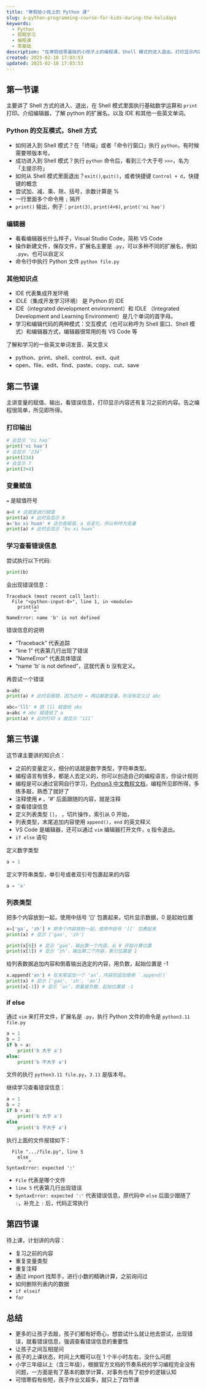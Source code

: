 ```yaml
---
title: "寒假给小孩上的 Python 课"
slug: a-python-programming-course-for-kids-during-the-holidays
keywords:
  - Python
  - 假期学习
  - 编程课
  - 零基础
description: "在寒假给零基础的小孩子上的编程课，Shell 模式的进入退出。打印显示内容，基础的数学运算，数字、字符串、列表的变量定义，列表的切片，if else 语句，查看错误信息等内容。"
created: 2025-02-10 17:03:53
updated: 2025-02-10 17:03:53
---
```


## 第一节课

主要讲了 Shell 方式的进入、退出，在 Shell 模式里面执行基础数学运算和 `print` 打印。介绍编辑器，了解 python 的扩展名。以及  IDE 和其他一些英文单词。

### Python 的交互模式，Shell 方式

- 如何进入到 Shell 模式？在「终端」或者「命令行窗口」执行 `python`，有时候需要带版本号。
- 成功进入到 Shell 模式？执行 `python` 命令后，看到三个大于号 `>>>`，名为「主提示符」
- 如何从 Shell 模式里面退出？`exit()`,`quit()`，或者快捷键 `Control + d`，快捷键的概念
- 尝试加、减、乘、除、括号，余数计算是 %
- 一行里面多个命令用 `;` 隔开
- `print()` 输出，例子：`print(3)`, `print(4+6)`, `print('ni hao')`

### 编辑器

- 看看编辑器长什么样子，Visual Studio Code，简称 VS Code
- 操作新建文件，保存文件，扩展名主要是 `.py`，可以多种不同的扩展名，例如 `.pyw`，也可以自定义
- 命令行中执行 Python 文件 `python file.py`

### 其他知识点

- IDE 代表集成开发环境
- IDLE（集成开发学习环境） 是 Python 的 IDE
- IDE（integrated development environment）和 IDLE （Integrated Development and Learning Environment）是几个单词的首字母。
- 学习和编辑代码的两种模式：交互模式（也可以称呼为 Shell 窗口、Shell 模式）和编辑器方式，编辑器很常用的有 VS Code 等

了解和学习的一些英文单词发音、英文意义

- python、print、shell、control、exit、quit
- open、file、edit、find、paste、copy、cut、save

## 第二节课

主讲变量的赋值、输出，看错误信息，打印显示内容还有复习之前的内容。告之编程很简单，所见即所得。

### 打印输出

```python
# 会显示 ‘ni hao’
print('ni hao')
# 会显示 ‘234’
print(234)
# 会显示 7
print(3+4)
```

### 变量赋值

`=` 是赋值符号

```python
a=8 # 这就是进行赋值
print(a) # 此时会显示 8
a='bu xi huan' # 这也是赋值，a 会变化，所以称呼为变量
print(a) # 此时会显示 ‘bu xi huan’
```

### 学习查看错误信息

尝试执行以下代码:

```python
print(b)
```

会出现错误信息：

```error
Traceback (most recent call last):
  File "<python-input-0>", line 1, in <module>
    print(a)
          ^
NameError: name 'b' is not defined
```

错误信息的说明

- “Traceback” 代表追踪
- “line 1” 代表第几行出现了错误
- “NameError” 代表具体错误
- “name 'b' is not defined”，这就代表 b 没有定义。

再尝试一个错误

```python
a=abc
print(a) # 此时会报错，因为此时 = 两边都是变量，你没有定义过 abc
```

```python
abc='lll' # 把 lll 赋值给 abc
a=abc # abc 赋值给了 a
print(a) # 此时打印 a 就显示 ‘111’
```

## 第三节课

这节课主要讲的知识点：

- 之前的变量定义，细分的话就是数字类型，字符串类型。
- 编程语言有很多，都是人去定义的，你可以创造自己的编程语言，你设计规则
- 编程是可以通过官网自行学习，[Python3 中文教程文档](https://docs.python.org/zh-cn/3/)，编程所见即所得，多练多敲，熟悉了就好了
- 注释使用 `#` ，'#' 后面跟随的内容，就是注释
- 查看错误信息
- 定义列表类型 `[]`， ，切片操作，索引从 0 开始，
- 列表类型，末尾追加内容使用 `append()`，`end` 的英文释义
- VS Code 是编辑器，还可以通过 `vim` 编辑器打开文件，`q` 指令退出。
- `if else` 语句

定义数字类型

```python
a = 1
```

定义字符串类型，单引号或者双引号包裹起来的内容

```python
a = 'x'
```

### 列表类型

把多个内容放到一起，使用中括号 '[]' 包裹起来，切片显示数据，0 是起始位置

```python
x=['ga', 'zh'] # 把多个内容放到一起，使用中括号 '[]' 包裹起来
print(x) # 显示 ['gao', 'zh']

print(x[0]) # 显示 ‘gao’，输出第一个内容，从 0 开始计算位置
print(x[1]) # 显示 ‘zh’，输出第二个内容，索引位置是 1
```

给列表数据追加内容和倒着输出选定的内容，用负数，起始位置是 -1

```python
x.append('an') # 在末尾追加一个 ‘an’，内容的追加使用 `.append()`
print(x) # 显示 ['gao', 'zh', 'an']
print(x[-1]) # 显示 ‘an’，倒着是负数，起始位置是 -1
```

### if else

通过 `vim` 来打开文件，扩展名是 `.py`，执行 Python 文件的命令是 `python3.11 file.py`

```python
a = 1
b = 2
if b > a:
    print('b 大于 a')
else:
    print('b 不大于 a')
```

文件的执行 `python3.11 file.py`，`3.11` 是版本号。

继续学习查看错误信息：

```python
a = 1
b = 2
if b > a:
    print('b 大于 a')
else
    print('b 不大于 a')
```

执行上面的文件报错如下：

```error
  File ".../file.py", line 5
    else
        ^
SyntaxError: expected ':'
```

- `File` 代表是哪个文件
- `line 5`  代表第几行出现错误
- `SyntaxError: expected ':'` 代表错误信息，原代码中 `else` 后面少跟随了 `:`，补充上 `:` 后，代码正常执行

## 第四节课

待上课，计划讲的内容：

- 复习之前的内容
- 重复变量类型
- 重复注释
- 通过 import 找帮手，进行小数的精确计算，之前询问过
- 如何删除列表内的数据
- `if elseif`
- `for`

## 总结

- 更多的让孩子去敲，孩子们都有好奇心，想尝试什么就让他去尝试，出现错误，就看错误信息，强调查看错误信息的重要性
- 让孩子之间互相提问
- 孩子的上课状态，时间上大概可以在 1 个半小时左右，没什么问题
- 小学三年级以上（含三年级），根据官方文档的节奏系统的学习编程完全没有问题，一方面是有了基本的数学计算，对事务也有了初步的逻辑认知
- 可惜寒假有些短，孩子作业又超多，就只上了四节课
